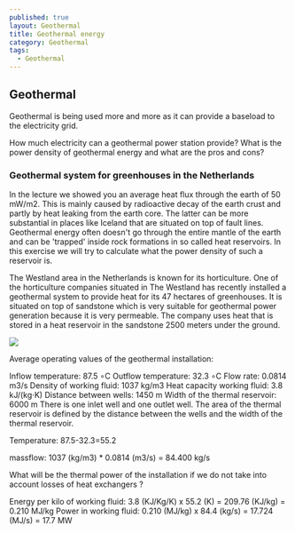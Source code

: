```yaml
---
published: true
layout: Geothermal
title: Geothermal energy
category: Geothermal
tags:
  - Geothermal
---
```

## Geothermal


Geothermal is being used more and more as it can provide a baseload to the electricity grid.

How much electricity can a geothermal power station provide? What is the power density of geothermal energy and what are the pros and cons?


### Geothermal system for greenhouses in the Netherlands

In the lecture we showed you an average heat flux through the earth of 50 mW/m2. This is mainly caused by radioactive decay of the earth crust and partly by heat leaking from the earth core. The latter can be more substantial in places like Iceland that are situated on top of fault lines. Geothermal energy often doesn't go through the entire mantle of the earth and can be 'trapped' inside rock formations in so called heat reservoirs.  In this exercise we will try to calculate what the power density of such a reservoir is. 

The Westland area in the Netherlands is known for its horticulture. One of the horticulture companies situated in The Westland has recently installed a geothermal system to provide heat for its 47 hectares of greenhouses. It is situated on top of sandstone which is very suitable for geothermal power generation because it is very permeable. The company uses heat that is stored in a heat reservoir in the sandstone 2500 meters under the ground.

![](https://d37djvu3ytnwxt.cloudfront.net/assets/courseware/v1/664fb55b72471e67c427d0886040c452/asset-v1:DelftX+EnergyX+2T2016+type@asset+block/greenhouses.jpg)

Average operating values of the geothermal installation:

Inflow temperature: 87.5 ∘C
Outflow temperature: 32.3 ∘C
Flow rate:  0.0814  m3/s
Density of working fluid: 1037 kg/m3
Heat capacity working fluid: 3.8 kJ/(kg⋅K)
Distance between wells: 1450 m
Width of the thermal reservoir: 6000 m 
There is one inlet well and one outlet well. The area of the thermal reservoir is defined by the distance between the wells and the width of the thermal reservoir.

Temperature: 87.5-32.3=55.2

massflow: 1037 (kg/m3) * 0.0814 (m3/s) = 84.400 kg/s


What will be the thermal power of the installation if we do not take into account losses of heat exchangers ?


Energy per kilo of working fluid: 3.8 (KJ/Kg/K) x 55.2 (K) = 209.76 (KJ/kg) = 0.210 MJ/kg
Power in working fluid: 0.210 (MJ/kg) x 84.4 (kg/s) = 17.724 (MJ/s) = 17.7 MW





